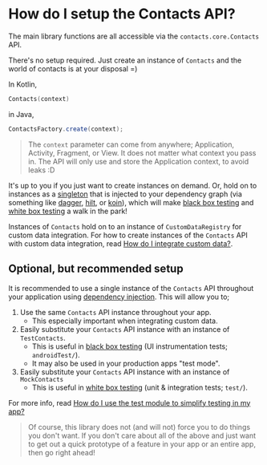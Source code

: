# How do I setup the Contacts API?

The main library functions are all accessible via the `contacts.core.Contacts` API.

There's no setup required. Just create an instance of `Contacts` and the world of contacts is at
your disposal =)

In Kotlin,

```kotlin
Contacts(context)
```

in Java,

```java
ContactsFactory.create(context);
```

> The `context` parameter can come from anywhere; Application, Activity, Fragment, or View. It does
> not matter what context you pass in. The API will only use and store the Application context, to
> avoid leaks :D

It's up to you if you just want to create instances on demand. Or, hold on to instances as a 
[singleton][singleton] that is injected to your dependency graph (via something like 
[dagger][dagger], [hilt][hilt], or [koin][koin]), which will make 
[black box testing][black-box-testing] and [white box testing][white-box-testing] a walk in the
park!

Instances of `Contacts` hold on to an instance of `CustomDataRegistry` for custom data integration.
For how to create instances of the `Contacts` API with custom data integration, read 
[How do I integrate custom data?](/howto/howto-integrate-custom-data.md).

## Optional, but recommended setup

It is recommended to use a single instance of the `Contacts` API throughout your application using 
[dependency injection][di]. This will allow you to;

1. Use the same `Contacts` API instance throughout your app.
    - This especially important when integrating custom data.
2. Easily substitute your `Contacts` API instance with an instance of `TestContacts`.
    - This is useful in [black box testing][black-box-testing] (UI instrumentation tests; `androidTest/`).
    - It may also be used in your production apps "test mode".
3. Easily substitute your `Contacts` API instance with an instance of `MockContacts`
    - This is useful in [white box testing][white-box-testing] (unit & integration tests; `test/`).
    
For more info, read [How do I use the test module to simplify testing in my app?](/howto/howto-use-api-for-testing.md)
    
> Of course, this library does not (and will not) force you to do things you don't want. If you 
> don't care about all of the above and just want to get out a quick prototype of a feature in your 
> app or an entire app, then go right ahead! 

[singleton]: https://en.wikipedia.org/wiki/Singleton_pattern
[dagger]: https://developer.android.com/training/dependency-injection/dagger-android
[hilt]: https://developer.android.com/training/dependency-injection/hilt-android
[koin]: https://insert-koin.io
[black-box-testing]: https://en.wikipedia.org/wiki/Black-box_testing
[white-box-testing]: https://en.wikipedia.org/wiki/White-box_testing
[di]: https://developer.android.com/training/dependency-injection